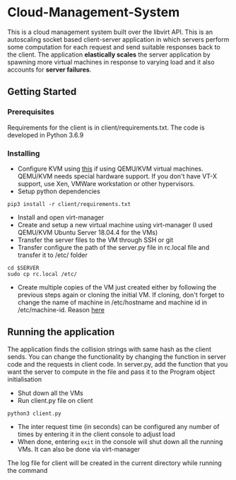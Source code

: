 # Cloud-Management-System
This is a cloud management system built over the libvirt API. This is an autoscaling socket based client-server application in which servers perform some computation for each request and send suitable responses back to the client. 
The application **elastically scales** the server application by spawning more virtual machines in response to varying load and it also accounts for **server failures**.
## Getting Started



### Prerequisites

Requirements for the client is in client/requirements.txt. The code is developed in Python 3.6.9


### Installing


- Configure KVM using [this](https://www.linuxtechi.com/install-configure-kvm-ubuntu-18-04-server/) if using QEMU/KVM virtual machines. QEMU/KVM needs special hardware support. If you don't have VT-X support, use Xen, VMWare workstation or other hypervisors.
- Setup python dependencies
```
pip3 install -r client/requirements.txt 
```
- Install and open virt-manager
- Create and setup a new virtual machine using virt-manager (I used QEMU/KVM Ubuntu Server 18.04.4 for the VMs)
- Transfer the server files to the VM through SSH or git
- Transfer configure the path of the server.py file in rc.local file and transfer it to /etc/ folder 

```
cd $SERVER
sudo cp rc.local /etc/
```

- Create multiple copies of the VM just created either by following the previous steps again or cloning the initial VM. If cloning, don't forget to change the name of machine in /etc/hostname and machine id in /etc/machine-id. Reason [here](https://jaylacroix.com/fixing-ubuntu-18-04-virtual-machines-that-fight-over-the-same-ip-address/)


## Running the application

The application finds the collision strings with same hash as the client sends. You can change the functionality by changing the function in server code and the requests in client code. In server.py, add the function that you want the server to compute in the file and pass it to the Program object initialisation 

- Shut down all the VMs
- Run client.py file on client

```
python3 client.py
```
- The inter request time (in seconds) can be configured any number of times by entering it in the client console to adjust load
- When done, entering ```exit``` in the console will shut down all the running VMs. It can also be done via virt-manager

The log file for client will be created in the current directory while running the command
